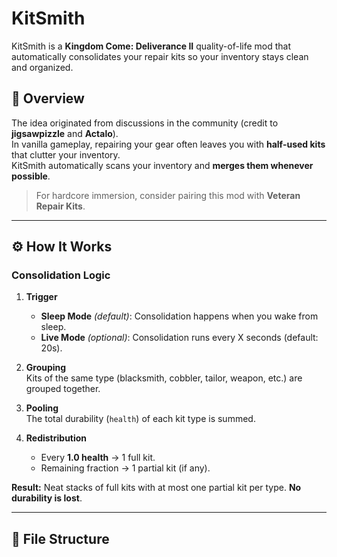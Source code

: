 # KitSmith

KitSmith is a **Kingdom Come: Deliverance II** quality-of-life mod that automatically consolidates your repair kits so your inventory stays clean and organized.

## 📜 Overview

The idea originated from discussions in the community (credit to **jigsawpizzle** and **Actalo**).  
In vanilla gameplay, repairing your gear often leaves you with **half-used kits** that clutter your inventory.  
KitSmith automatically scans your inventory and **merges them whenever possible**.

> For hardcore immersion, consider pairing this mod with **Veteran Repair Kits**.

---

## ⚙ How It Works

### Consolidation Logic
1. **Trigger**  
   - **Sleep Mode** *(default)*: Consolidation happens when you wake from sleep.  
   - **Live Mode** *(optional)*: Consolidation runs every X seconds (default: 20s).
   
2. **Grouping**  
   Kits of the same type (blacksmith, cobbler, tailor, weapon, etc.) are grouped together.

3. **Pooling**  
   The total durability (`health`) of each kit type is summed.

4. **Redistribution**  
   - Every **1.0 health** → 1 full kit.  
   - Remaining fraction → 1 partial kit (if any).  

**Result:** Neat stacks of full kits with at most one partial kit per type. **No durability is lost**.

---

## 📂 File Structure

